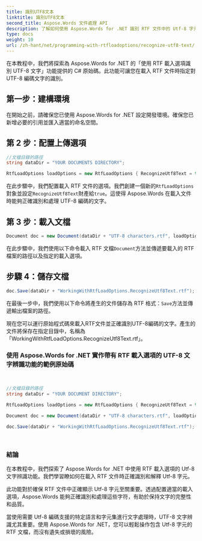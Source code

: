 ```yaml
---
title: 識別UTF8文本
linktitle: 識別UTF8文本
second_title: Aspose.Words 文件處理 API
description: 了解如何使用 Aspose.Words for .NET 識別 RTF 文件中的 Utf-8 字元。確保資料完整性。
type: docs
weight: 10
url: /zh-hant/net/programming-with-rtfloadoptions/recognize-utf8-text/
---
```


在本教程中，我們將探索為 Aspose.Words for .NET 的「使用 RTF 載入選項識別 UTF-8 文字」功能提供的 C# 原始碼。此功能可讓您在載入 RTF 文件時指定對 UTF-8 編碼文字的識別。

## 第一步：建構環境

在開始之前，請確保您已使用 Aspose.Words for .NET 設定開發環境。確保您已新增必要的引用並匯入適當的命名空間。

## 第 2 步：配置上傳選項

```csharp
//文檔目錄的路徑
string dataDir = "YOUR DOCUMENTS DIRECTORY";

RtfLoadOptions loadOptions = new RtfLoadOptions { RecognizeUtf8Text = true };
```

在此步驟中，我們配置載入 RTF 文件的選項。我們創建一個新的`RtfLoadOptions`對象並設定`RecognizeUtf8Text`財產給`true`。這使得 Aspose.Words 在載入文件時能夠正確識別和處理 UTF-8 編碼的文字。

## 第 3 步：載入文檔

```csharp
Document doc = new Document(dataDir + "UTF-8 characters.rtf", loadOptions);
```

在此步驟中，我們使用以下命令載入 RTF 文檔`Document`方法並傳遞要載入的 RTF 檔案的路徑以及指定的載入選項。

## 步驟 4：儲存文檔

```csharp
doc.Save(dataDir + "WorkingWithRtfLoadOptions.RecognizeUtf8Text.rtf");
```

在最後一步中，我們使用以下命令將產生的文件儲存為 RTF 格式：`Save`方法並傳遞輸出檔案的路徑。

現在您可以運行原始程式碼來載入RTF文件並正確識別UTF-8編碼的文字。產生的文件將保存在指定目錄中，名稱為「WorkingWithRtfLoadOptions.RecognizeUtf8Text.rtf」。


### 使用 Aspose.Words for .NET 實作帶有 RTF 載入選項的 UTF-8 文字辨識功能的範例原始碼

```csharp

            
//文檔目錄的路徑
string dataDir = "YOUR DOCUMENT DIRECTORY";
	
RtfLoadOptions loadOptions = new RtfLoadOptions { RecognizeUtf8Text = true };

Document doc = new Document(dataDir + "UTF-8 characters.rtf", loadOptions);

doc.Save(dataDir + "WorkingWithRtfLoadOptions.RecognizeUtf8Text.rtf");
            
        
```

### 結論

在本教程中，我們探索了 Aspose.Words for .NET 中使用 RTF 載入選項的 Utf-8 文字辨識功能。我們學習瞭如何在載入 RTF 文件時正確識別和解釋 Utf-8 字元。

此功能對於確保 RTF 文件中正確顯示 Utf-8 字元至關重要。透過配置適當的載入選項，Aspose.Words 能夠正確識別和處理這些字符，有助於保持文字的完整性和品質。

當使用需要 Utf-8 編碼支援的特定語言和字元集進行文字處理時，UTF-8 文字辨識尤其重要。使用 Aspose.Words for .NET，您可以輕鬆操作包含 Utf-8 字元的 RTF 文檔，而沒有遺失或損壞的風險。